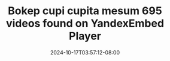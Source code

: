 --- 
title: "Bokep cupi cupita mesum 695 videos found on YandexEmbed Player"
description: "  bokeh Bokep cupi cupita mesum 695 videos found on YandexEmbed Player gratis video full baru"
date: 2024-10-17T03:57:12-08:00
file_code: "lhc2f7vos2i4"
draft: false
cover: "32bl4c1lyljbmy1a.jpg"
tags: ["Bokep", "cupi", "cupita", "mesum", "videos", "found", "YandexEmbed", "Player", "bokep-indo", "bokep-viral", "bokep-ig"]
length: 181
fld_id: "1483161"
foldername: "Artis ternama id telegram"
categories: ["Artis ternama id telegram"]
views: 3
---